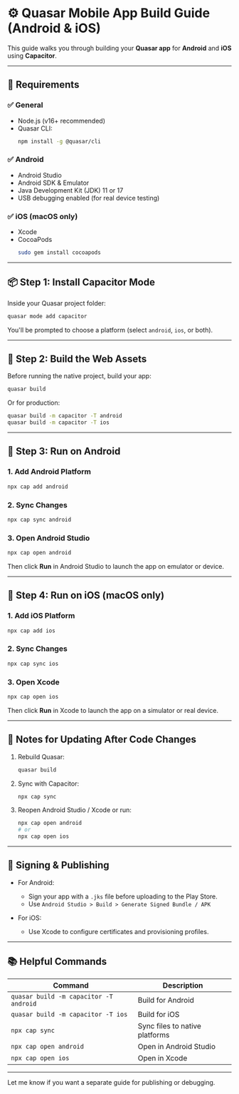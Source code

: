 
# ⚙️ Quasar Mobile App Build Guide (Android & iOS)

This guide walks you through building your **Quasar app** for **Android** and **iOS** using **Capacitor**.

---

## 🚀 Requirements

### ✅ General
- Node.js (v16+ recommended)
- Quasar CLI:  
  ```bash
  npm install -g @quasar/cli
  ```

### ✅ Android
- Android Studio
- Android SDK & Emulator
- Java Development Kit (JDK) 11 or 17
- USB debugging enabled (for real device testing)

### ✅ iOS (macOS only)
- Xcode
- CocoaPods  
  ```bash
  sudo gem install cocoapods
  ```

---

## 📦 Step 1: Install Capacitor Mode

Inside your Quasar project folder:

```bash
quasar mode add capacitor
```

You'll be prompted to choose a platform (select `android`, `ios`, or both).

---

## 🧱 Step 2: Build the Web Assets

Before running the native project, build your app:

```bash
quasar build
```

Or for production:

```bash
quasar build -m capacitor -T android
quasar build -m capacitor -T ios
```

---

## 📱 Step 3: Run on Android

### 1. Add Android Platform
```bash
npx cap add android
```

### 2. Sync Changes
```bash
npx cap sync android
```

### 3. Open Android Studio
```bash
npx cap open android
```

Then click **Run** in Android Studio to launch the app on emulator or device.

---

## 🍏 Step 4: Run on iOS (macOS only)

### 1. Add iOS Platform
```bash
npx cap add ios
```

### 2. Sync Changes
```bash
npx cap sync ios
```

### 3. Open Xcode
```bash
npx cap open ios
```

Then click **Run** in Xcode to launch the app on a simulator or real device.

---

## 🔁 Notes for Updating After Code Changes

1. Rebuild Quasar:
   ```bash
   quasar build
   ```

2. Sync with Capacitor:
   ```bash
   npx cap sync
   ```

3. Reopen Android Studio / Xcode or run:
   ```bash
   npx cap open android
   # or
   npx cap open ios
   ```

---

## 🔐 Signing & Publishing

- For Android:
  - Sign your app with a `.jks` file before uploading to the Play Store.
  - Use `Android Studio > Build > Generate Signed Bundle / APK`

- For iOS:
  - Use Xcode to configure certificates and provisioning profiles.

---

## 📚 Helpful Commands

| Command | Description |
|--------|-------------|
| `quasar build -m capacitor -T android` | Build for Android |
| `quasar build -m capacitor -T ios`     | Build for iOS |
| `npx cap sync`                         | Sync files to native platforms |
| `npx cap open android`                 | Open in Android Studio |
| `npx cap open ios`                     | Open in Xcode |

---

Let me know if you want a separate guide for publishing or debugging.
